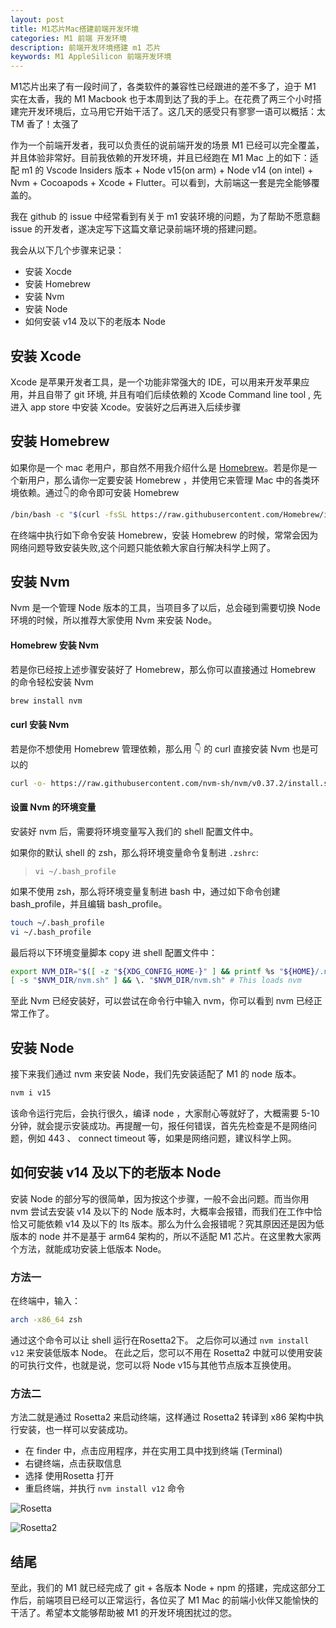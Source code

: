 ```yaml
---
layout: post
title: M1芯片Mac搭建前端开发环境
categories: M1 前端 开发环境
description: 前端开发环境搭建 m1 芯片
keywords: M1 AppleSilicon 前端开发环境
---
```


M1芯片出来了有一段时间了，各类软件的兼容性已经跟进的差不多了，迫于 M1 实在太香，我的 M1 Macbook 也于本周到达了我的手上。在花费了两三个小时搭建完开发环境后，立马用它开始干活了。这几天的感受只有寥寥一语可以概括：太 TM 香了！太强了

作为一个前端开发者，我可以负责任的说前端开发的场景 M1 已经可以完全覆盖，并且体验非常好。目前我依赖的开发环境，并且已经跑在 M1 Mac 上的如下：适配 m1 的 Vscode Insiders 版本 + Node v15(on arm) + Node v14 (on intel) + Nvm + Cocoapods + Xcode + Flutter。可以看到，大前端这一套是完全能够覆盖的。

我在 github 的 issue 中经常看到有关于 m1 安装环境的问题，为了帮助不愿意翻 issue 的开发者，遂决定写下这篇文章记录前端环境的搭建问题。

我会从以下几个步骤来记录：

- 安装 Xocde
- 安装 Homebrew
- 安装 Nvm
- 安装 Node
- 如何安装 v14 及以下的老版本 Node

## 安装 Xcode

Xcode 是苹果开发者工具，是一个功能非常强大的 IDE，可以用来开发苹果应用，并且自带了 git 环境, 并且有咱们后续依赖的 Xcode Command line tool , 先进入 app store 中安装 Xcode。安装好之后再进入后续步骤

## 安装 Homebrew

如果你是一个 mac 老用户，那自然不用我介绍什么是 [Homebrew](https://brew.sh/)。若是你是一个新用户，那么请你一定要安装 Homebrew ，并使用它来管理 Mac 中的各类环境依赖。通过👇的命令即可安装 Homebrew

```bash
/bin/bash -c "$(curl -fsSL https://raw.githubusercontent.com/Homebrew/install/HEAD/install.sh)"
```

在终端中执行如下命令安装 Homebrew，安装 Homebrew 的时候，常常会因为网络问题导致安装失败,这个问题只能依赖大家自行解决科学上网了。

## 安装 Nvm

Nvm 是一个管理 Node 版本的工具，当项目多了以后，总会碰到需要切换 Node 环境的时候，所以推荐大家使用 Nvm 来安装 Node。

#### Homebrew 安装 Nvm

若是你已经按上述步骤安装好了 Homebrew，那么你可以直接通过 Homebrew 的命令轻松安装 Nvm

``` bash
brew install nvm
```

#### curl 安装 Nvm

若是你不想使用 Homebrew 管理依赖，那么用 👇 的 curl 直接安装 Nvm 也是可以的

```bash
curl -o- https://raw.githubusercontent.com/nvm-sh/nvm/v0.37.2/install.sh | bash
```

#### 设置 Nvm 的环境变量

安装好 nvm 后，需要将环境变量写入我们的 shell 配置文件中。

如果你的默认 shell 的 zsh，那么将环境变量命令复制进 `.zshrc`:
> `vi ~/.bash_profile`

如果不使用 zsh，那么将环境变量复制进 bash 中，通过如下命令创建 bash_profile，并且编辑 bash_profile。

```bash
touch ~/.bash_profile
vi ~/.bash_profile
```

最后将以下环境变量脚本 copy 进 shell 配置文件中：

```bash
export NVM_DIR="$([ -z "${XDG_CONFIG_HOME-}" ] && printf %s "${HOME}/.nvm" || printf %s "${XDG_CONFIG_HOME}/nvm")"
[ -s "$NVM_DIR/nvm.sh" ] && \. "$NVM_DIR/nvm.sh" # This loads nvm
```

至此 Nvm 已经安装好，可以尝试在命令行中输入 nvm，你可以看到 nvm 已经正常工作了。

## 安装 Node

接下来我们通过 nvm 来安装 Node，我们先安装适配了 M1 的 node 版本。

```bash
nvm i v15
```

该命令运行完后，会执行很久，编译 node ，大家耐心等就好了，大概需要 5-10 分钟，就会提示安装成功。再提醒一句，报任何错误，首先先检查是不是网络问题，例如 443 、 connect timeout 等，如果是网络问题，建议科学上网。

## 如何安装 v14 及以下的老版本 Node

安装 Node 的部分写的很简单，因为按这个步骤，一般不会出问题。而当你用 nvm 尝试去安装 v14 及以下的 Node 版本时，大概率会报错，而我们在工作中恰恰又可能依赖 v14 及以下的 lts 版本。那么为什么会报错呢？究其原因还是因为低版本的 node 并不是基于 arm64 架构的，所以不适配 M1 芯片。在这里教大家两个方法，就能成功安装上低版本 Node。

### 方法一

在终端中，输入：

```bash
arch -x86_64 zsh
```

通过这个命令可以让 shell 运行在Rosetta2下。
之后你可以通过 `nvm install v12` 来安装低版本 Node。
在此之后，您可以不用在 Rosetta2 中就可以使用安装的可执行文件，也就是说，您可以将 Node v15与其他节点版本互换使用。

### 方法二

方法二就是通过 Rosetta2 来启动终端，这样通过 Rosetta2 转译到 x86 架构中执行安装，也一样可以安装成功。

- 在 finder 中，点击应用程序，并在实用工具中找到终端 (Terminal)
- 右键终端，点击获取信息
- 选择 使用Rosetta 打开
- 重启终端，并执行 `nvm install v12` 命令

![Rosetta](https://user-images.githubusercontent.com/168454/101442533-27b67c80-38e1-11eb-9ddf-10c77498fede.png)

![Rosetta2](https://user-images.githubusercontent.com/168454/101442539-2b4a0380-38e1-11eb-9223-addc98e8186a.png)

## 结尾

至此，我们的 M1 就已经完成了 git + 各版本 Node + npm 的搭建，完成这部分工作后，前端项目已经可以正常运行，各位买了 M1 Mac 的前端小伙伴又能愉快的干活了。希望本文能够帮助被 M1 的开发环境困扰过的您。

